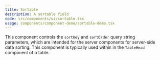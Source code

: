 ```yaml
---
title: Sortable
description: A sortable field
code: src/components/ui/sortable.tsx
usage: components/component-demo/sortable-demo.tsx
---
```


This component controls the `sortKey` and `sortOrder` query string parameters, which are intended for the server components for server-side data sorting. This component is typically used within in the `TableHead` component of a table.
